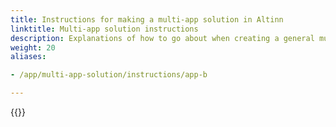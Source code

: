 ```yaml
---
title: Instructions for making a multi-app solution in Altinn
linktitle: Multi-app solution instructions
description: Explanations of how to go about when creating a general multi-app solution
weight: 20
aliases:

- /app/multi-app-solution/instructions/app-b

---
```


{{<children description="true" />}}